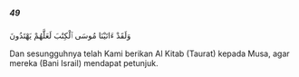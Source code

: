 ##### 49

<span class="ayah">وَلَقَدْ ءَاتَيْنَا مُوسَى ٱلْكِتَٰبَ لَعَلَّهُمْ يَهْتَدُونَ</span>

<span class="ayah_translation">Dan sesungguhnya telah Kami berikan Al Kitab (Taurat) kepada Musa, agar mereka (Bani Israil) mendapat petunjuk.</span>
